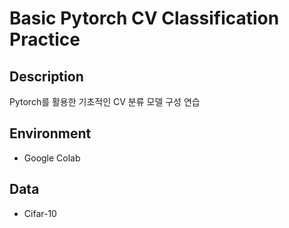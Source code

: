 # Basic Pytorch CV Classification Practice

## Description

Pytorch를 활용한 기초적인 CV 분류 모델 구성 연습

## Environment

- Google Colab

## Data

- Cifar-10